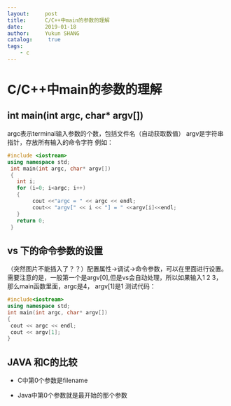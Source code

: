 ```yaml
---
layout:     post
title:      C/C++中main的参数的理解
date:       2019-01-18
author:     Yukun SHANG
catalog: 	 true
tags:
    - c
---
```


# C/C++中main的参数的理解

## int main(int argc, char* argv[])  

argc表示terminal输入参数的个数，包括文件名（自动获取数值）
argv是字符串指针，存放所有输入的命令字符
例如：
```cpp
#include <iostream>
using namespace std;
 int main(int argc, char* argv[])  
 {  
   int i;  
   for (i=0; i<argc; i++)  
   {
   		cout <<"argc = " << argc << endl;
   		cout<< "argv[" << i << "] = " <<argv[i]<<endl;  
   }
   return 0;  
 }

```


## vs 下的命令参数的设置

（突然图片不能插入了？？）配置属性->调试->命令参数，可以在里面进行设置。
需要注意的是，一般第一个是argv[0],但是vs会自动处理，所以如果输入1 2 3，那么main函数里面，argc是4， argv[1]是1
测试代码：

```cpp
#include<iostream>
using namespace std;
int main(int argc, char* argv[])
{
 cout << argc << endl;
 cout << argv[1];
}
```





## JAVA 和C的比较

* C中第0个参数是filename

* Java中第0个参数就是最开始的那个参数

